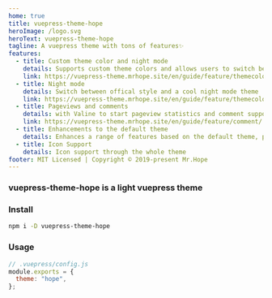 ```yaml
---
home: true
title: vuepress-theme-hope
heroImage: /logo.svg
heroText: vuepress-theme-hope
tagline: A vuepress theme with tons of features✨
features:
  - title: Custom theme color and night mode
    details: Supports custom theme colors and allows users to switch between preset theme colors
    link: https://vuepress-theme.mrhope.site/en/guide/feature/themecolor/#custom-theme-color
  - title: Night mode
    details: Switch between offical style and a cool night mode theme
    link: https://vuepress-theme.mrhope.site/en/guide/feature/themecolor/#darkmode
  - title: Pageviews and comments
    details: with Valine to start pageview statistics and comment support
    link: https://vuepress-theme.mrhope.site/en/guide/feature/comment/
  - title: Enhancements to the default theme
    details: Enhances a range of features based on the default theme, path navigation, footer support, author display, etc.
  - title: Icon Support
    details: Icon support through the whole theme
footer: MIT Licensed | Copyright © 2019-present Mr.Hope
---
```


### vuepress-theme-hope is a light vuepress theme

### Install

```bash
npm i -D vuepress-theme-hope
```

### Usage

```js
// .vuepress/config.js
module.exports = {
  theme: "hope",
};
```
